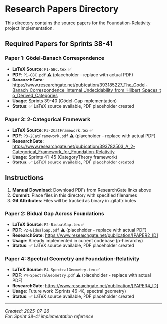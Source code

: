 # Research Papers Directory

This directory contains the source papers for the Foundation-Relativity project implementation.

## Required Papers for Sprints 38-41

### Paper 1: Gödel-Banach Correspondence
- **LaTeX Source**: `P1-GBC.tex` ✅
- **PDF**: `P1-GBC.pdf` ⚠️ (placeholder - replace with actual PDF)
- **ResearchGate**: https://www.researchgate.net/publication/393185227_The_Godel-Banach_Correspondence_Internal_Undecidability_from_Hilbert_Spaces_to_Derived_Categories
- **Usage**: Sprints 39-40 (Gödel-Gap implementation)
- **Status**: ✅ LaTeX source available, PDF placeholder created

### Paper 3: 2-Categorical Framework  
- **LaTeX Source**: `P3-2CatFramework.tex` ✅
- **PDF**: `P3-2CatFramework.pdf` ⚠️ (placeholder - replace with actual PDF)
- **ResearchGate**: https://www.researchgate.net/publication/393782503_A_2-Categorical_Framework_for_Foundation-Relativity
- **Usage**: Sprints 41-45 (CategoryTheory framework)
- **Status**: ✅ LaTeX source available, PDF placeholder created

## Instructions

1. **Manual Download**: Download PDFs from ResearchGate links above
2. **Commit**: Place files in this directory with specified filenames
3. **Git Attributes**: Files will be tracked as binary in .gitattributes

### Paper 2: Bidual Gap Across Foundations
- **LaTeX Source**: `P2-BidualGap.tex` ✅
- **PDF**: `P2-BidualGap.pdf` ⚠️ (placeholder - replace with actual PDF)
- **ResearchGate**: https://www.researchgate.net/publication/[PAPER2_ID]
- **Usage**: Already implemented in current codebase (ρ-hierarchy)
- **Status**: ✅ LaTeX source available, PDF placeholder created

### Paper 4: Spectral Geometry and Foundation-Relativity
- **LaTeX Source**: `P4-SpectralGeometry.tex` ✅
- **PDF**: `P4-SpectralGeometry.pdf` ⚠️ (placeholder - replace with actual PDF)
- **ResearchGate**: https://www.researchgate.net/publication/[PAPER4_ID]
- **Usage**: Future work (Sprints 46-48, spectral geometry)
- **Status**: ✅ LaTeX source available, PDF placeholder created

---

*Created: 2025-07-26*  
*For: Sprint 38-41 implementation reference*